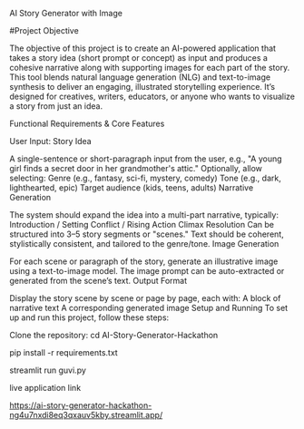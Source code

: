 AI Story Generator with Image


#Project Objective


The objective of this project is to create an AI-powered application that takes a story idea (short prompt or concept) as input and produces a cohesive narrative along with supporting images for each part of the story. This tool blends natural language generation (NLG) and text-to-image synthesis to deliver an engaging, illustrated storytelling experience. It’s designed for creatives, writers, educators, or anyone who wants to visualize a story from just an idea.

Functional Requirements & Core Features

User Input: Story Idea

A single-sentence or short-paragraph input from the user, e.g., "A young girl finds a secret door in her grandmother's attic."
Optionally, allow selecting:
Genre (e.g., fantasy, sci-fi, mystery, comedy)
Tone (e.g., dark, lighthearted, epic)
Target audience (kids, teens, adults)
Narrative Generation

The system should expand the idea into a multi-part narrative, typically:
Introduction / Setting
Conflict / Rising Action
Climax
Resolution
Can be structured into 3–5 story segments or "scenes."
Text should be coherent, stylistically consistent, and tailored to the genre/tone.
Image Generation

For each scene or paragraph of the story, generate an illustrative image using a text-to-image model.
The image prompt can be auto-extracted or generated from the scene’s text.
Output Format

Display the story scene by scene or page by page, each with:
A block of narrative text
A corresponding generated image
Setup and Running
To set up and run this project, follow these steps:

Clone the repository:
cd AI-Story-Generator-Hackathon

 pip install -r requirements.txt

   streamlit run guvi.py




   live application link 
   
   https://ai-story-generator-hackathon-ng4u7nxdi8eq3qxauv5kby.streamlit.app/
